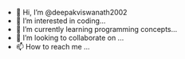 - 👋 Hi, I’m @deepakviswanath2002
- 👀 I’m interested in coding...
- 🌱 I’m currently learning programming concepts...
- 💞️ I’m looking to collaborate on ...
- 📫 How to reach me ...

<!---
deepakviswanath2002/deepakviswanath2002 is a ✨ special ✨ repository because its `README.md` (this file) appears on your GitHub profile.
You can click the Preview link to take a look at your changes.
--->
